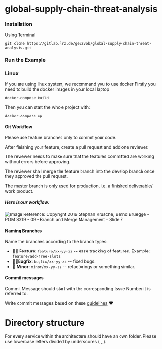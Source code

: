 # global-supply-chain-threat-analysis

### Installation
Using Terminal

`git clone https://gitlab.lrz.de/ge72vob/global-supply-chain-threat-analysis.git`

### Run the Example

### Linux
If you are using linux system, we recommand you to use docker
Firstly you need to build the docker images in your local laptop

`docker-compose build`

Then you can start the whole project with:

`docker-compose up`


#### Git Workflow
Please use feature branches only to commit your code. 

After finishing your feature, create a pull request and add one reviewer.

The reviewer needs to make sure that the features committed are working without errors before approving.

The reviewer shall merge the feature branch into the develop branch once they approved the pull request.

The master branch is only used for production, i.e. a finished deliverable/ work product.

##### Here is our workflow:

![Image](https://raw.githubusercontent.com/itsJS/findmycook-webapp/develop/git_workflow.png)
Reference: Copyright 2019 Stephan Krusche, Bernd Bruegge - POM SS19 - 09 - Branch and Merge Management - Slide 7

#### Naming Branches
Name the branches according to the branch types:
- 👨‍🎨 **Feature**: `feature/xx-yy-zz` -- ease tracking of features. Example: `feature/add-free-slots`
- 🧙‍♀️**Bugfix**: `bugfix/xx-yy-zz` -- fixed bugs.
- 👶 **Minor**: `minor/xx-yy-zz` -- refactorings or something similar.

#### Commit messages
Commit Message should start with the corresponding Issue Number it is referred to. 

Write commit messages based on these [guidelines](https://chris.beams.io/posts/git-commit/) ❤

# Directory structure

For every service within the architecture should have an own folder. Please use lowercase letters divided by underscores ( _ ).


